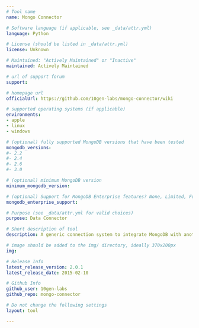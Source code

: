 ```yaml
---
# Tool name
name: Mongo Connector

# Software language (if applicable, see _data/attr.yml)
language: Python

# License (should be listed in _data/attr.yml)
license: Unknown

# Maintained: "Actively Maintained" or "Inactive"
maintained: Actively Maintained

# url of support forum
support: 

# homepage url
officialUrl: https://github.com/10gen-labs/mongo-connector/wiki

# supported operating systems (if applicable)
environments:
- apple
- linux
- windows

# (optional) fully supported MongoDB versions that have been tested
mongodb_versions:
#- 2.2
#- 2.4
#- 2.6
#- 3.0

# (optional) minimum MongoDB version
minimum_mongodb_version:

# (optional) Support for MongoDB Enterprise features? None, Limited, Full
mongodb_enterprise_support: 

# Purpose (see _data/attr.yml for valid choices)
purpose: Data Connector

# Short description of tool
description: A generic connection system to integrate MongoDB with another system using simple CRUD operational semantics.

# image should be added to the img/ directory, ideally 370x200px
img: 

# Release Info
latest_release_version: 2.0.1
latest_release_date: 2015-02-10

# Github Info
github_user: 10gen-labs
github_repo: mongo-connector

# Do not change the following settings
layout: tool

---
```


